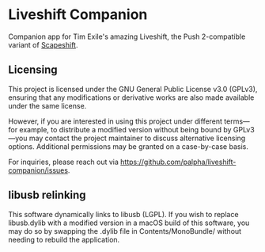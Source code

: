 # Liveshift Companion

Companion app for Tim Exile's amazing Liveshift, the Push 2-compatible variant of [Scapeshift](https://www.patreon.com/c/timexile/shop).

## Licensing

This project is licensed under the GNU General Public License v3.0 (GPLv3), ensuring that any modifications or derivative works are also made available under the same license.

However, if you are interested in using this project under different terms—for example, to distribute a modified version without being bound by GPLv3—you may contact the project maintainer to discuss alternative licensing options. Additional permissions may be granted on a case-by-case basis.

For inquiries, please reach out via https://github.com/palpha/liveshift-companion/issues.

## libusb relinking

This software dynamically links to libusb (LGPL). If you wish to replace libusb.dylib with a modified version in a macOS build of this software, you may do so by swapping the .dylib file in Contents/MonoBundle/ without needing to rebuild the application.